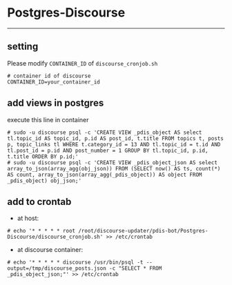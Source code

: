 # Postgres-Discourse
---
## setting
Please modify `CONTAINER_ID` of `discourse_cronjob.sh` 
```
# container id of discourse
CONTAINER_ID=your_container_id
```

## add views in postgres
execute this line in container
```
# sudo -u discourse psql -c 'CREATE VIEW _pdis_object AS select tl.topic_id AS topic_id, p.id AS post_id, t.title FROM topics t, posts p, topic_links tl WHERE t.category_id = 13 AND tl.topic_id = t.id AND tl.post_id = p.id AND post_number = 1 GROUP BY tl.topic_id, p.id, t.title ORDER BY p.id;'
# sudo -u discourse psql -c 'CREATE VIEW _pdis_object_json AS select array_to_json(array_agg(obj_json)) FROM (SELECT now() AS ts, count(*) AS count, array_to_json(array_agg(_pdis_object)) AS object FROM _pdis_object) obj_json;'
```

## add to crontab
- at host:
```
# echo '* * * * * root /root/discourse-updater/pdis-bot/Postgres-Discourse/discourse_cronjob.sh' >> /etc/crontab
```
- at discourse container:
```
# echo '* * * * * discourse /usr/bin/psql -t --output=/tmp/discourse_posts.json -c "SELECT * FROM _pdis_object_json;"' >> /etc/crontab
```

##
